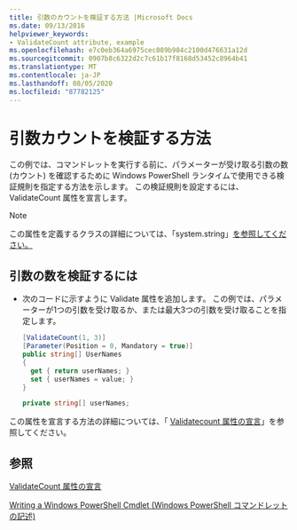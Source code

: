 ```yaml
---
title: 引数のカウントを検証する方法 |Microsoft Docs
ms.date: 09/13/2016
helpviewer_keywords:
- ValidateCount attribute, example
ms.openlocfilehash: e7c0eb364a6975cec089b984c2100d476631a12d
ms.sourcegitcommit: 0907b8c6322d2c7c61b17f8168d53452c8964b41
ms.translationtype: MT
ms.contentlocale: ja-JP
ms.lasthandoff: 08/05/2020
ms.locfileid: "87782125"
---
```

# <a name="how-to-validate-an-argument-count"></a>引数カウントを検証する方法

この例では、コマンドレットを実行する前に、パラメーターが受け取る引数の数 (カウント) を確認するために Windows PowerShell ランタイムで使用できる検証規則を指定する方法を示します。 この検証規則を設定するには、ValidateCount 属性を宣言します。

> [!NOTE]
> この属性を定義するクラスの詳細については、「system.string」[を参照してください。](/dotnet/api/System.Management.Automation.ValidateCountAttribute)

## <a name="to-validate-an-argument-count"></a>引数の数を検証するには

- 次のコードに示すように Validate 属性を追加します。 この例では、パラメーターが1つの引数を受け取るか、または最大3つの引数を受け取ることを指定します。

    ```csharp
    [ValidateCount(1, 3)]
    [Parameter(Position = 0, Mandatory = true)]
    public string[] UserNames
    {
      get { return userNames; }
      set { userNames = value; }
    }

    private string[] userNames;
    ```

この属性を宣言する方法の詳細については、「 [Validatecount 属性の宣言](./validatecount-attribute-declaration.md)」を参照してください。

## <a name="see-also"></a>参照

[ValidateCount 属性の宣言](./validatecount-attribute-declaration.md)

[Writing a Windows PowerShell Cmdlet (Windows PowerShell コマンドレットの記述)](./writing-a-windows-powershell-cmdlet.md)
